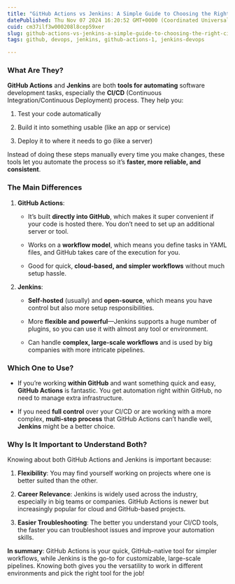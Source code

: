 ```yaml
---
title: "GitHub Actions vs Jenkins: A Simple Guide to Choosing the Right CI/CD Tool"
datePublished: Thu Nov 07 2024 16:20:52 GMT+0000 (Coordinated Universal Time)
cuid: cm37ilf3w000208l8cep59xer
slug: github-actions-vs-jenkins-a-simple-guide-to-choosing-the-right-cicd-tool
tags: github, devops, jenkins, github-actions-1, jenkins-devops

---
```


### What Are They?

**GitHub Actions** and **Jenkins** are both **tools for automating** software development tasks, especially the **CI/CD** (Continuous Integration/Continuous Deployment) process. They help you:

1. Test your code automatically
    
2. Build it into something usable (like an app or service)
    
3. Deploy it to where it needs to go (like a server)
    

Instead of doing these steps manually every time you make changes, these tools let you automate the process so it’s **faster, more reliable, and consistent**.

### The Main Differences

1. **GitHub Actions**:
    
    * It’s built **directly into GitHub**, which makes it super convenient if your code is hosted there. You don’t need to set up an additional server or tool.
        
    * Works on a **workflow model**, which means you define tasks in YAML files, and GitHub takes care of the execution for you.
        
    * Good for quick, **cloud-based, and simpler workflows** without much setup hassle.
        
2. **Jenkins**:
    
    * **Self-hosted** (usually) and **open-source**, which means you have control but also more setup responsibilities.
        
    * More **flexible and powerful**—Jenkins supports a huge number of plugins, so you can use it with almost any tool or environment.
        
    * Can handle **complex, large-scale workflows** and is used by big companies with more intricate pipelines.
        

### Which One to Use?

* If you’re working **within GitHub** and want something quick and easy, **GitHub Actions** is fantastic. You get automation right within GitHub, no need to manage extra infrastructure.
    
* If you need **full control** over your CI/CD or are working with a more complex, **multi-step process** that GitHub Actions can’t handle well, **Jenkins** might be a better choice.
    

### Why Is It Important to Understand Both?

Knowing about both GitHub Actions and Jenkins is important because:

1. **Flexibility**: You may find yourself working on projects where one is better suited than the other.
    
2. **Career Relevance**: Jenkins is widely used across the industry, especially in big teams or companies. GitHub Actions is newer but increasingly popular for cloud and GitHub-based projects.
    
3. **Easier Troubleshooting**: The better you understand your CI/CD tools, the faster you can troubleshoot issues and improve your automation skills.
    

**In summary**: GitHub Actions is your quick, GitHub-native tool for simpler workflows, while Jenkins is the go-to for customizable, large-scale pipelines. Knowing both gives you the versatility to work in different environments and pick the right tool for the job!